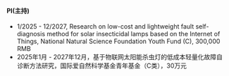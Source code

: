 
#### PI(主持)

- 1/2025 - 12/2027, Research on low-cost and lightweight fault self-diagnosis method for solar insecticidal lamps based on the Internet of Things, National Natural Science Foundation Youth Fund (C), 300,000 RMB
- 2025年1月 - 2027年12月，基于物联网太阳能杀虫灯的低成本轻量化故障自诊断方法研究，国际爱自然科学基金青年基金（C类），30万元